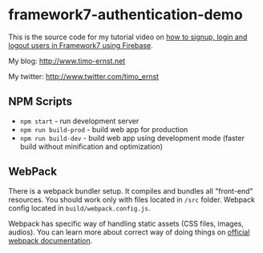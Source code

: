 # framework7-authentication-demo

This is the source code for my tutorial video on [how to signup, login and logout users in Framework7 using Firebase](framework7-authentication-demo).

My blog: http://www.timo-ernst.net

My twitter: http://www.twitter.com/timo_ernst

## NPM Scripts

* `npm start` - run development server
* `npm run build-prod` - build web app for production
* `npm run build-dev` - build web app using development mode (faster build without minification and optimization)

## WebPack

There is a webpack bundler setup. It compiles and bundles all "front-end" resources. You should work only with files located in `/src` folder. Webpack config located in `build/webpack.config.js`.

Webpack has specific way of handling static assets (CSS files, images, audios). You can learn more about correct way of doing things on [official webpack documentation](https://webpack.js.org/guides/asset-management/).
